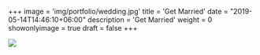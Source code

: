 +++
image = 'img/portfolio/wedding.jpg'
title = 'Get Married'
date = "2019-05-14T14:46:10+06:00"
description = 'Get Married'
weight = 0
showonlyimage = true
draft = false
+++



![](/img/portfolio/post-img.jpg)



